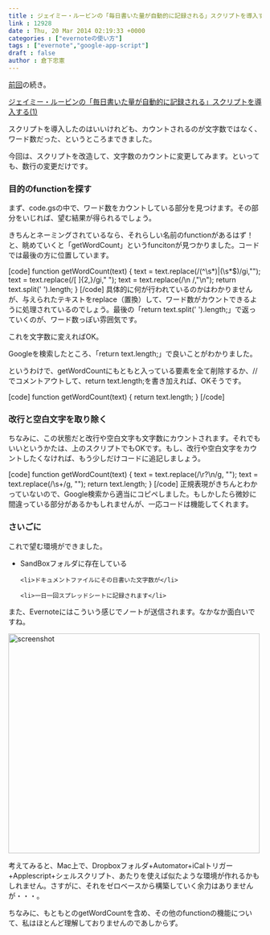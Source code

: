 ```yaml
---
title : ジェイミー・ルービンの「毎日書いた量が自動的に記録される」スクリプトを導入する(2)
link : 12928
date : Thu, 20 Mar 2014 02:19:33 +0000
categories : ["evernoteの使い方"]
tags : ["evernote","google-app-script"]
draft : false
author : 倉下忠憲
---
```


<a href="https://rashita.net/blog/?p=12912" target="_blank">前回</a>の続き。

<a href="https://rashita.net/blog/?p=12912" target="_blank">ジェイミー・ルービンの「毎日書いた量が自動的に記録される」スクリプトを導入する(1)</a>

スクリプトを導入したのはいいけれども、カウントされるのが文字数ではなく、ワード数だった、というところまできました。

今回は、スクリプトを改造して、文字数のカウントに変更してみます。といっても、数行の変更だけです。

<H3>目的のfunctionを探す</H3>

まず、code.gsの中で、ワード数をカウントしている部分を見つけます。その部分をいじれば、望む結果が得られるでしょう。

きちんとネーミングされているなら、それらしい名前のfunctionがあるはず！と、眺めていくと「getWordCount」というfuncitonが見つかりました。コードでは最後の方に位置しています。

[code]
function getWordCount(text) {
 text = text.replace(/(^\s*)|(\s*$)/gi,"");
 text = text.replace(/[ ]{2,}/gi," ");
 text = text.replace(/\n /,"\n");
 return text.split(' ').length;
}
[/code]
具体的に何が行われているのかはわかりませんが、与えられたテキストをreplace（置換）して、ワード数がカウントできるように処理されているのでしょう。最後の「return text.split(' ').length;」で返っていくのが、ワード数っぽい雰囲気です。

これを文字数に変えればOK。

Googleを検索したところ、「return text.length;」で良いことがわかりました。

というわけで、getWordCountにもともと入っている要素を全て削除するか、//でコメントアウトして、return text.length;を書き加えれば、OKそうです。

[code]
function getWordCount(text) {
 return text.length;
}
[/code]
<H3>改行と空白文字を取り除く</H3>

ちなみに、この状態だと改行や空白文字も文字数にカウントされます。それでもいいというかたは、上のスクリプトでもOKです。もし、改行や空白文字をカウントしたくなければ、もう少しだけコードに追記しましょう。

[code]
function getWordCount(text) {
 text = text.replace(/\r?\n/g, "");
 text = text.replace(/\s+/g, ""); 
 return text.length;
}
[/code]
正規表現がきちんとわかっていないので、Google検索から適当にコピペしました。もしかしたら微妙に間違っている部分があるかもしれませんが、一応コードは機能してくれます。

<H3>さいごに</H3>

これで望む環境ができました。

<ul>
	<li>SandBoxフォルダに存在している</li>

	<li>ドキュメントファイルにその日書いた文字数が</li>

	<li>一日一回スプレッドシートに記録されます</li>
</ul>



また、Evernoteにはこういう感じでノートが送信されます。なかなか面白いですね。

<a href="https://rashita.net/blog/wp-content/uploads/2014/03/screenshot19.png"><img src="https://rashita.net/blog/wp-content/uploads/2014/03/screenshot19.png" alt="screenshot" width="500" height="437" class="alignnone size-full wp-image-12929" /></a>

考えてみると、Mac上で、Dropboxフォルダ+Automator+iCalトリガー+Applescript+シェルスクリプト、あたりを使えば似たような環境が作れるかもしれません。さすがに、それをゼロベースから構築していく余力はありませんが・・・。

ちなみに、もともとのgetWordCountを含め、その他のfunctionの機能について、私はほとんど理解しておりませんのであしからず。
